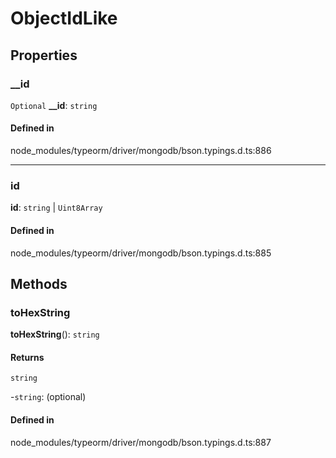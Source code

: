 # ObjectIdLike

## Properties

### \_\_id

 `Optional` **\_\_id**: `string`

#### Defined in

node_modules/typeorm/driver/mongodb/bson.typings.d.ts:886

___

### id

 **id**: `string` \| `Uint8Array`

#### Defined in

node_modules/typeorm/driver/mongodb/bson.typings.d.ts:885

## Methods

### toHexString

**toHexString**(): `string`

#### Returns

`string`

-`string`: (optional) 

#### Defined in

node_modules/typeorm/driver/mongodb/bson.typings.d.ts:887
